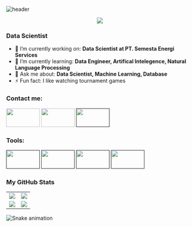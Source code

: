 ![header](https://capsule-render.vercel.app/api?type=wave&color=auto&height=300&section=header&text=capsule%20render&fontSize=90)
<p align="center">
  <img src="https://capsule-render.vercel.app/api?text=Hey Everyone, I'M Muhammad Rafiq Fajar!🕹️&animation=fadeIn&type=waving&color=gradient&height=100"/>
</p>

### Data Scientist

- 🔭 I’m currently working on: __Data Scientist at PT. Semesta Energi Services__ 
- 🌱 I’m currently learning: __Data Engineer, Artifical Intelegence, Natural Language Processing__
- 💬 Ask me about: __Data Scientist, Machine Learning, Database__
- ⚡ Fun fact: I like watching tournament games

### Contact me:

<a href="https://www.linkedin.com/in/muhammad-rafiq-fajar-967a3b127/"><img src="https://www.vectorlogo.zone/logos/linkedin/linkedin-ar21.svg" width="90" height="50"/></a>
<a href="https://www.instagram.com/rafiqfjr/"><img src="https://www.vectorlogo.zone/logos/instagram/instagram-ar21.svg" width="90" height="50"/></a>
<a href=""><img src="https://www.vectorlogo.zone/logos/medium/medium-ar21.svg" width="90" height="50"/></a>

### Tools:

<a href=""><img src="https://www.vectorlogo.zone/logos/python/python-ar21.svg" width="90" height="50"/></a>
<a href=""><img src="https://www.vectorlogo.zone/logos/jupyter/jupyter-ar21.svg" width="90" height="50"/></a>
<a href=""><img src="https://www.vectorlogo.zone/logos/microsoft/microsoft-ar21.svg" width="90" height="50"/></a>
<a href=""><img src="https://www.vectorlogo.zone/logos/google_analytics/google_analytics-ar21.svg" width="90" height="50"/></a>


### My GitHub Stats

<table>
    <tr>
        <td>
            <img src="https://github-profile-trophy.vercel.app/?username=Rafiqfjr&row=3&column=4&no-bg=true"/>
        </td>
        <td>
            <img src="https://github-readme-streak-stats.herokuapp.com/?user=Rafiqfjr"/>
        </td> 
    </tr>
    <tr>
        <td>
            <img src="https://github-readme-stats.vercel.app/api?username=Rafiqfjr&count_private=true&show_icons=true"/>
        </td>
        <td>
            <img src="https://github-readme-stats.vercel.app/api/top-langs/?username=Rafiqfjr&langs_count=10&layout=compact&hide=php,scss,css,html,batchfile,gherkin,freemarker,xslt,tsql,ruby"/>
        </td>
    </tr>
</table>

![Snake animation](https://github.com/Rafiqfjr/Rafiqfjr/blob/output/github-contribution-grid-snake.svg)
<!--
**Rafiqfjr/Rafiqfjr** is a ✨ _special_ ✨ repository because its `README.md` (this file) appears on your GitHub profile.

Here are some ideas to get you started:

- 🔭 I’m currently working on ...
- 🌱 I’m currently learning ...
- 👯 I’m looking to collaborate on ...
- 🤔 I’m looking for help with ...
- 💬 Ask me about ...
- 📫 How to reach me: ...
- 😄 Pronouns: ...
- ⚡ Fun fact: ...
-->
